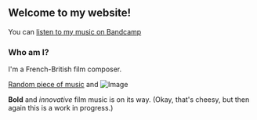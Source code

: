 ## Welcome to my website!

You can [listen to my music on Bandcamp](https://peregrinewade.bandcamp.com/) 

### Who am I?

I'm a French-British film composer.

[Random piece of music](peregrine-film-music.github.io\vacuumtap_and_piano.wav) and ![Image](..\more_spectral_editing.PNG)


**Bold** and _innovative_ film music is on its way. (Okay, that's cheesy, but then again this is a work in progress.)

